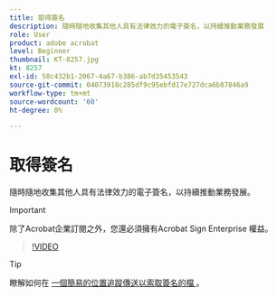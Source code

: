 ```yaml
---
title: 取得簽名
description: 隨時隨地收集其他人具有法律效力的電子簽名，以持續推動業務發展
role: User
product: adobe acrobat
level: Beginner
thumbnail: KT-8257.jpg
kt: 8257
exl-id: 58c432b1-2067-4a67-b386-ab7d35453543
source-git-commit: 04073918c285df9c95ebfd17e727dca6b87846a9
workflow-type: tm+mt
source-wordcount: '60'
ht-degree: 0%

---
```


# 取得簽名

隨時隨地收集其他人具有法律效力的電子簽名，以持續推動業務發展。

>[!IMPORTANT]
>
>除了Acrobat企業訂閱之外，您還必須擁有Acrobat Sign Enterprise 權益。

>[!VIDEO](https://video.tv.adobe.com/v/338359?hidetitle=true)

>[!TIP]
>
>瞭解如何在 [ 一個簡易的位置追蹤傳送以索取簽名的檔 ](track.md) 。
